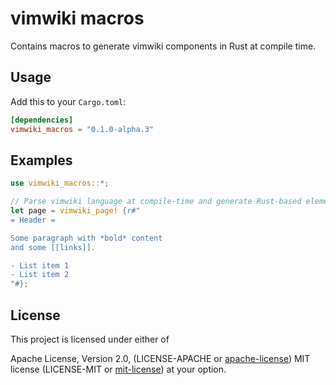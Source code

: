 # vimwiki macros

Contains macros to generate vimwiki components in Rust at compile time.

## Usage

Add this to your `Cargo.toml`:

```toml
[dependencies]
vimwiki_macros = "0.1.0-alpha.3"
```

## Examples

```rust
use vimwiki_macros::*;

// Parse vimwiki language at compile-time and generate Rust-based elements
let page = vimwiki_page! {r#"
= Header =

Some paragraph with *bold* content
and some [[links]].

- List item 1
- List item 2
"#};
```

## License

This project is licensed under either of

Apache License, Version 2.0, (LICENSE-APACHE or
[apache-license][apache-license]) MIT license (LICENSE-MIT or
[mit-license][mit-license]) at your option.

[apache-license]: http://www.apache.org/licenses/LICENSE-2.0
[mit-license]: http://opensource.org/licenses/MIT

